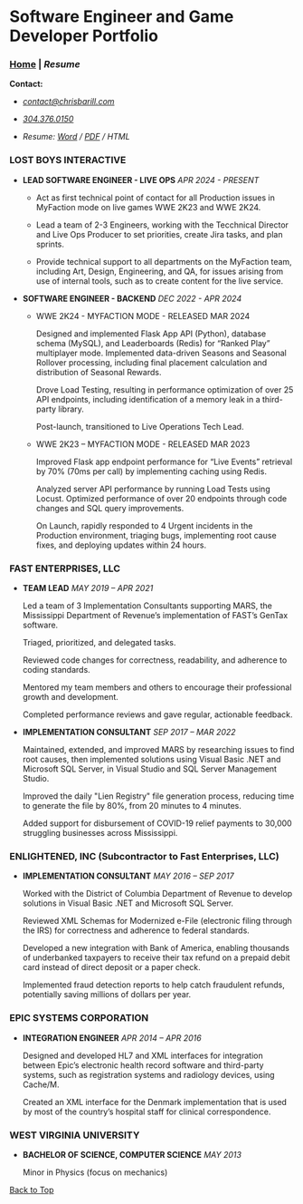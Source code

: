 # Software Engineer and Game Developer Portfolio

### [Home][] | _Resume_

__Contact:__

*  _<contact@chrisbarill.com>_

*  _[304.376.0150](tel:+13043760150)_

*  _Resume: [Word](ChrisBarillResume.docx) / [PDF](ChrisBarillResume.pdf) / HTML_

[Home]: index "View My Projects"
[Resume]: resume "View My Resume"
[About Me]: about "Read About Me"

### LOST BOYS INTERACTIVE

- __LEAD SOFTWARE ENGINEER - LIVE OPS__ _APR 2024 - PRESENT_

    - Act as first technical point of contact for all Production issues in MyFaction mode on live games WWE 2K23 and WWE 2K24.

    - Lead a team of 2-3 Engineers, working with the Tecchnical Director and Live Ops Producer to set priorities, create Jira tasks, and plan sprints.

    - Provide technical support to all departments on the MyFaction team, including Art, Design, Engineering, and QA, for issues arising from use of internal tools, such as to create content for the live service.

- __SOFTWARE ENGINEER - BACKEND__ _DEC 2022 - APR 2024_

    - WWE 2K24 - MYFACTION MODE - RELEASED MAR 2024

        Designed and implemented Flask App API (Python), database schema (MySQL), and Leaderboards (Redis) for “Ranked Play” multiplayer mode. Implemented data-driven Seasons and Seasonal Rollover processing, including final placement calculation and distribution of Seasonal Rewards.
    
        Drove Load Testing, resulting in performance optimization of over 25 API endpoints, including identification of a memory leak in a third-party library.
    
        Post-launch, transitioned to Live Operations Tech Lead.

    - WWE 2K23 – MYFACTION MODE - RELEASED MAR 2023

        Improved Flask app endpoint performance for “Live Events” retrieval by 70% (70ms per call) by implementing caching using Redis.

        Analyzed server API performance by running Load Tests using Locust. Optimized performance of over 20 endpoints through code changes and SQL query improvements.

        On Launch, rapidly responded to 4 Urgent incidents in the Production environment, triaging bugs, implementing root cause fixes, and deploying updates within 24 hours.

### FAST ENTERPRISES, LLC

- __TEAM LEAD__ _MAY 2019 – APR 2021_

    Led a team of 3 Implementation Consultants supporting MARS, the Mississippi Department of Revenue’s implementation of FAST’s GenTax software. 
    
    Triaged, prioritized, and delegated tasks.
    
    Reviewed code changes for correctness, readability, and adherence to coding standards.
    
    Mentored my team members and others to encourage their professional growth and development.
    
    Completed performance reviews and gave regular, actionable feedback.

- __IMPLEMENTATION CONSULTANT__ _SEP 2017 – MAR 2022_

    Maintained, extended, and improved MARS by researching issues to find root causes, then implemented solutions using Visual Basic .NET and Microsoft SQL Server, in Visual Studio and SQL Server Management Studio.
    
    Improved the daily "Lien Registry" file generation process, reducing time to generate the file by 80%, from 20 minutes to 4 minutes.
    
    Added support for disbursement of COVID-19 relief payments to 30,000 struggling businesses across Mississippi.

### ENLIGHTENED, INC (Subcontractor to Fast Enterprises, LLC)

- __IMPLEMENTATION CONSULTANT__ _MAY 2016 – SEP 2017_
    
    Worked with the District of Columbia Department of Revenue to develop solutions in Visual Basic .NET and Microsoft SQL Server.
    
    Reviewed XML Schemas for Modernized e-File (electronic filing through the IRS) for correctness and adherence to federal standards.
    
    Developed a new integration with Bank of America, enabling thousands of underbanked taxpayers to receive their tax refund on a prepaid debit card instead of direct deposit or a paper check.
    
    Implemented fraud detection reports to help catch fraudulent refunds, potentially saving millions of dollars per year.

### EPIC SYSTEMS CORPORATION

- __INTEGRATION ENGINEER__ _APR 2014 – APR 2016_

    Designed and developed HL7 and XML interfaces for integration between Epic’s electronic health record software and third-party systems, such as registration systems and radiology devices, using Cache/M.
    
    Created an XML interface for the Denmark implementation that is used by most of the country’s hospital staff for clinical correspondence.

### WEST VIRGINIA UNIVERSITY

- __BACHELOR OF SCIENCE, COMPUTER SCIENCE__ _MAY 2013_

    Minor in Physics (focus on mechanics)

[Back to Top](#game-programmer-portfolio)